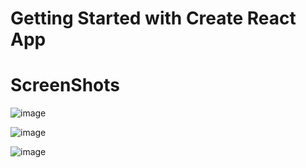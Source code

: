# Getting Started with Create React App

# ScreenShots

![image](https://user-images.githubusercontent.com/96978184/212529647-9812ecd0-9247-4f56-ac04-ed5a23ca3c72.png)

![image](https://user-images.githubusercontent.com/96978184/212529665-33c0b735-5051-4436-9466-594f68cff9dd.png)

![image](https://user-images.githubusercontent.com/96978184/212531150-2cfb53a8-3c2a-4dac-8599-27e9a02bb4e4.png)
